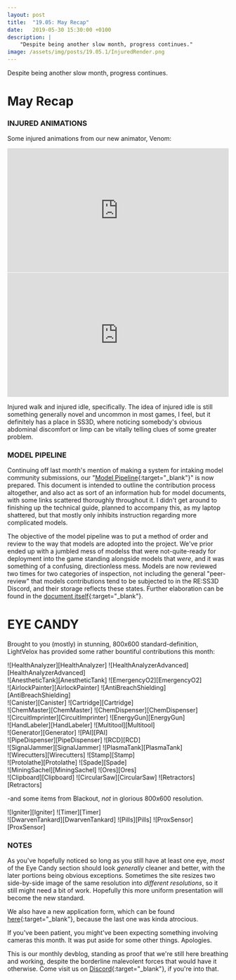 ```yaml
---
layout: post
title:  "19.05: May Recap"
date:   2019-05-30 15:30:00 +0100
description: |
    "Despite being another slow month, progress continues."
image: /assets/img/posts/19.05.1/InjuredRender.png
---
```



Despite being another slow month, progress continues.

# May Recap


### INJURED ANIMATIONS
Some injured animations from our new animator, Venom:

<div style="width:100%;height:0;padding-bottom:56%;position:relative;"><iframe src="https://giphy.com/embed/321HrzAXvVblpMqMnq" width="100%" height="100%" style="position:absolute" frameBorder="0" class="giphy-embed" allowFullScreen></iframe></div>
<div style="width:100%;height:0;padding-bottom:56%;position:relative;"><iframe src="https://giphy.com/embed/kgILusuUkdhUFoHjQm" width="100%" height="100%" style="position:absolute" frameBorder="0" class="giphy-embed" allowFullScreen></iframe></div>

Injured walk and injured idle, specifically. The idea of injured idle is still something generally novel and uncommon in most games, I feel, but it definitely has a place in SS3D, where noticing somebody's obvious abdominal discomfort or limp can be vitally telling clues of some greater problem.

### MODEL PIPELINE
Continuing off last month's mention of making a system for intaking model community submissions, our "[Model Pipeline](https://docs.google.com/document/d/1oz9qOsgDMaTaa3VagsiW9OdbJJvw3AvG6XR97ZZfLU8/edit?usp=sharing){:target="_blank"}" is now prepared. This document is intended to outline the contribution process altogether, and also act as sort of an information hub for model documents, with some links scattered thoroughly throughout it. I didn't get around to finishing up the technical guide, planned to accompany this, as my laptop shattered, but that mostly only inhibits instruction regarding more complicated models.

The objective of the model pipeline was to put a method of order and review to the way that models are adopted into the project. We've prior ended up with a jumbled mess of modelss that were not-quite-ready for deployment into the game standing alongside models that *were*, and it was something of a confusing, directionless mess. Models are now reviewed two times for two categories of inspection, not including the general "peer-review" that models contributions tend to be subjected to in the RE:SS3D Discord, and their storage reflects these states. Further elaboration can be found in the [document itself](https://docs.google.com/document/d/1oz9qOsgDMaTaa3VagsiW9OdbJJvw3AvG6XR97ZZfLU8/edit?usp=sharing){:target="_blank"}.

# EYE CANDY
Brought to you (mostly) in stunning, 800x600 standard-definition, LightVelox has provided some rather bountiful contributions this month:

<div class='horizontal-2' markdown='1'>
![HealthAnalyzer][HealthAnalyzer]
![HealthAnalyzerAdvanced][HealthAnalyzerAdvanced]
</div>
<div class='horizontal-2' markdown='1'>
![AnestheticTank][AnestheticTank]
![EmergencyO2][EmergencyO2]
</div>
<div class='horizontal-2' markdown='1'>
![AirlockPainter][AirlockPainter]
![AntiBreachShielding][AntiBreachShielding]
</div>
<div class='horizontal-2' markdown='1'>
![Canister][Canister]
![Cartridge][Cartridge]
</div>
<div class='horizontal-2' markdown='1'>
![ChemMaster][ChemMaster]
![ChemDispenser][ChemDispenser]
</div>
<div class='horizontal-2' markdown='1'>
![CircuitImprinter][CircuitImprinter]
![EnergyGun][EnergyGun]
</div>
<div class='horizontal-2' markdown='1'>
![HandLabeler][HandLabeler]
![Multitool][Multitool]
</div>
<div class='horizontal-2' markdown='1'>
![Generator][Generator]
![PAI][PAI]
</div>
<div class='horizontal-2' markdown='1'>
![PipeDispenser][PipeDispenser]
![RCD][RCD]
</div>
<div class='horizontal-2' markdown='1'>
![SignalJammer][SignalJammer]
![PlasmaTank][PlasmaTank]
</div>
<div class='horizontal-2' markdown='1'>
![Wirecutters][Wirecutters]
![Stamp][Stamp]
</div>
<div class='horizontal-2' markdown='1'>
![Protolathe][Protolathe]
![Spade][Spade]
</div>
<div class='horizontal-2' markdown='1'>
![MiningSachel][MiningSachel]
![Ores][Ores]
</div>
<div class='horizontal-3' markdown='1'>
![Clipboard][Clipboard]
![CircularSaw][CircularSaw]
![Retractors][Retractors]
</div>



-and some items from Blackout, *not* in glorious 800x600 resolution.

<div class='horizontal-2' markdown='1'>
![Igniter][Igniter]
![Timer][Timer]
</div>
<div class='horizontal-3' markdown='1'>
![DwarvenTankard][DwarvenTankard]
![Pills][Pills]
![ProxSensor][ProxSensor]
</div>


### NOTES
As you've hopefully noticed so long as you still have at least one eye, *most* of the Eye Candy section should look *generally* cleaner and better, with the later portions being obvious exceptions. Sometimes the site resizes two side-by-side image of the same resolution into *different resolutions*, so it still might need a bit of work. Hopefully this more uniform presentation will become the new standard.

We also have a new application form, which can be found [here](https://docs.google.com/forms/d/1Y1H7KdFwHZCKxM-fWGiSXjiUfypKQ1eGPtuqhalnoAY){:target="_blank"}, because the last one was kinda atrocious.

If you've been patient, you might've been expecting something involving cameras this month. It was put aside for some other things. Apologies.



This is our monthly devblog, standing as proof that we're still here breathing and working, despite the borderline malevolent forces that would have it otherwise.
Come visit us on [Discord](https://discord.gg/3ny9tdH){:target="_blank"}, if you're into that.


[Clipboard]: /assets/img/posts/19.05.1/LightVeloxClipboard.png
[OreRedeemer]: /assets/img/posts/19.05.1/LightVeloxOreRedeemer.png
[Ores]: /assets/img/posts/19.05.1/LightVeloxOres.png
[Spade]: /assets/img/posts/19.05.1/LightVeloxSpade.png
[MiningSachel]: /assets/img/posts/19.05.1/LightVeloxMiningSachel.png
[Retractors]: /assets/img/posts/19.05.1/LightVeloxRetractors.png
[CircularSaw]: /assets/img/posts/19.05.1/LightVeloxCircularSaw.png
[Protolathe]: /assets/img/posts/19.05.1/LightVeloxProtolathe.png
[DwarvenTankard]: /assets/img/posts/19.05.1/BlackoutDwarfvenTankard.png
[Pills]: /assets/img/posts/19.05.1/BlackoutPillBottlePills.png
[Timer]: /assets/img/posts/19.05.1/BlackoutTimer.png
[Igniter]: /assets/img/posts/19.05.1/BlackoutIgniter.png
[ProxSensor]: /assets/img/posts/19.05.1/BlackoutProximitySensor.png
[Wirecutters]: /assets/img/posts/19.05.1/LightVeloxWirecutters.png
[Stamp]: /assets/img/posts/19.05.1/LightVeloxStamp.png
[SignalJammer]: /assets/img/posts/19.05.1/LightVeloxSignalJammer.png
[Scanner]: /assets/img/posts/19.05.1/LightVeloxScanner.png
[RCD]: /assets/img/posts/19.05.1/LightVeloxRCD.png
[PlasmaTank]: /assets/img/posts/19.05.1/LightVeloxPlasmaTank.png
[PipeDispenser]: /assets/img/posts/19.05.1/LightVeloxPipeDispenser.png
[PAI]: /assets/img/posts/19.05.1/LightVeloxPAI.png
[Generator]: /assets/img/posts/19.05.1/LightVeloxGenerator.png
[Multitool]: /assets/img/posts/19.05.1/LightVeloxMultitool.png
[HealthAnalyzer]: /assets/img/posts/19.05.1/LightVeloxHealthAnalyzer.png
[HandLabeler]: /assets/img/posts/19.05.1/LightVeloxHandLabeler.png
[EnergyGun]: /assets/img/posts/19.05.1/LightVeloxEnergyGun.png
[EmergencyO2]: /assets/img/posts/19.05.1/LightVeloxEmergencyO2Tank.png
[CircuitImprinter]: /assets/img/posts/19.05.1/LightVeloxCircuitImprinter.png
[ChemDispenser]: /assets/img/posts/19.05.1/LightVeloxChemDispenser.png
[ChemMaster]: /assets/img/posts/19.05.1/LightVeloxChemMaster.png
[Cartridge]: /assets/img/posts/19.05.1/LightVeloxCartridge.png
[Canister]: /assets/img/posts/19.05.1/LightVeloxCanister.png
[AntiBreachShielding]: /assets/img/posts/19.05.1/LightVeloxAnitBreachShielding.png
[AnestheticTank]: /assets/img/posts/19.05.1/LightVeloxAnestheticTank.png
[AirlockPainter]: /assets/img/posts/19.05.1/LightVeloxAirlockPainter.png
[HealthAnalyzerAdvanced]: /assets/img/posts/19.05.1/LightVeloxHealthAnalyzerAdvanced.png


[InjuredWalk]: /assets/img/posts/19.05.1/InjuredWalk.gif
[InjuredIdle]: /assets/img/posts/19.05.1/InjuredIdle.gif




